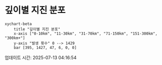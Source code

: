 # 깊이별 지진 분포

```mermaid
xychart-beta
    title "깊이별 지진 분포"
    x-axis ["0-10km", "11-30km", "31-70km", "71-150km", "151-300km", "300km+"]
    y-axis "발생 횟수" 0 --> 1429
    bar [395, 1427, 47, 6, 0, 0]
```

업데이트 시간: 2025-07-13 04:16:54
